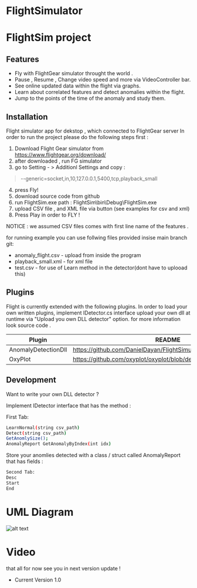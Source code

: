 # FlightSimulator



# FlightSim project
## 







## Features

- Fly with FlightGear simulator throught the world .
- Pause , Resume , Change video speed and more via VideoController bar.
- See online updated data within the flight via graphs.
- Learn about correlated features and detect anomalies within the flight.
- Jump to the points of the time of the anomaly and study them.







## Installation

Flight simulator app for dekstop , which connected to FlightGear server
In order to run the project please do the following steps first :

 1) Download Flight Gear simulator from  https://www.flightgear.org/download/
 2) after downloaded , run FG simulator
 3) go to Setting - > Additionl Settings and copy : 
 > --generic=socket,in,10,127.0.0.1,5400,tcp,playback_small
 4) press Fly!
 5) download source code from github
 6) run FlightSim.exe 
 path : FlightSim\bin\Debug\FlightSim.exe
 8) upload CSV file  , and XML file via button (see examples for csv and xml)
 9) Press Play in order to FLY !
 
 NOTICE : we assumed CSV files comes with first line name of the features .

for running example you can use follwing files provided insise main branch git: 

* anomaly_flight.csv - upload from inside the program
* playback_small.xml - for xml file
* test.csv - for use of Learn method in the detector(dont have to uplooad this)

## Plugins

Flight is currently extended with the following plugins.
In order to load your own written plugins,  implement IDetector.cs interface 
upload your own dll at runtime via "Upload you own DLL detector" option.
for more information look source code .


| Plugin | README |
| ------ | ------ |
| AnomalyDetectionDll |https://github.com/DanielDayan/FlightSimulator/Plugins/README.md |
| OxyPlot | https://github.com/oxyplot/oxyplot/blob/develop/README.md


## Development

Want to write your own DLL detector ? 

Implement IDetector interface that has the method : 

First Tab:

```sh
LearnNormal(string csv_path)
Detect(string csv_path)
GetAnomlySize(); 
AnomalyReport GetAnomalyByIndex(int idx)
```
Store your anomlies detected with a class / struct called AnomalyReport that has fields :
```sh
Second Tab:
Desc
Start
End
```

# UML Diagram 

![alt text](https://github.com/DanielDayan/FlightSimulator/blob/66573838ca54c620fc323d2e0addd80421d36695/UML.png)

# Video 



that all for now see you in next version update !

* Current Version 1.0 








